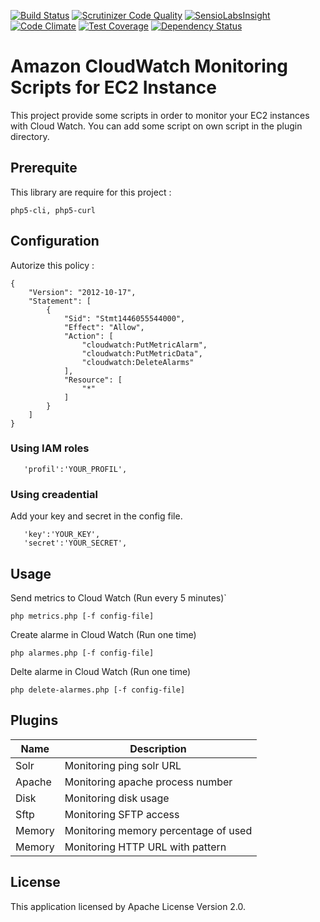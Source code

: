 [![Build Status](https://travis-ci.org/fauguste/cloudwatch-script-php.svg)](https://travis-ci.org/fauguste/cloudwatch-script-php)
[![Scrutinizer Code Quality](https://scrutinizer-ci.com/g/fauguste/cloudwatch-script-php/badges/quality-score.png?b=master)](https://scrutinizer-ci.com/g/fauguste/cloudwatch-script-php/?branch=master)
[![SensioLabsInsight](https://insight.sensiolabs.com/projects/482807e9-f93b-48f0-8dd5-51d3cc1b673f/mini.png)](https://insight.sensiolabs.com/projects/482807e9-f93b-48f0-8dd5-51d3cc1b673f)
[![Code Climate](https://codeclimate.com/github/fauguste/cloudwatch-script-php/badges/gpa.svg)](https://codeclimate.com/github/fauguste/cloudwatch-script-php)
[![Test Coverage](https://codeclimate.com/github/fauguste/cloudwatch-script-php/badges/coverage.svg)](https://codeclimate.com/github/fauguste/cloudwatch-script-php)
[![Dependency Status](https://gemnasium.com/fauguste/cloudwatch-script-php.svg)](https://gemnasium.com/fauguste/cloudwatch-script-php)

# Amazon CloudWatch Monitoring Scripts for EC2 Instance

This project provide some scripts in order to monitor your EC2 instances with Cloud Watch.
You can add some script on own script in the plugin directory.

## Prerequite

This library are require for this project :
```
php5-cli, php5-curl
```

## Configuration

Autorize this policy :
````
{
    "Version": "2012-10-17",
    "Statement": [
        {
            "Sid": "Stmt1446055544000",
            "Effect": "Allow",
            "Action": [
                "cloudwatch:PutMetricAlarm",
                "cloudwatch:PutMetricData",
                "cloudwatch:DeleteAlarms"
            ],
            "Resource": [
                "*"
            ]
        }
    ]
}
````

### Using IAM roles
````
   'profil':'YOUR_PROFIL',
````

### Using creadential
Add your key and secret in the config file.
````
   'key':'YOUR_KEY',
   'secret':'YOUR_SECRET',
````


## Usage

Send metrics to Cloud Watch (Run every 5 minutes)`

```
php metrics.php [-f config-file]
```

Create alarme in Cloud Watch (Run one time)
```
php alarmes.php [-f config-file]
```

Delte  alarme in Cloud Watch (Run one time)
```
php delete-alarmes.php [-f config-file]
```

## Plugins

| Name | Description          |
| ------------- | ----------- |
| Solr      | Monitoring ping solr URL |
| Apache | Monitoring apache process number |
| Disk | Monitoring disk usage |
| Sftp | Monitoring SFTP access |
| Memory | Monitoring memory percentage of used |
| Memory | Monitoring HTTP URL with pattern |

## License

This application licensed by Apache License Version 2.0.
